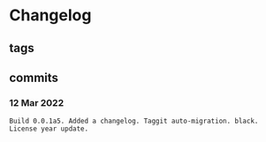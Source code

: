 # Changelog #

## tags ##

## commits ##

### 12 Mar 2022 ###

    Build 0.0.1a5. Added a changelog. Taggit auto-migration. black. License year update.

